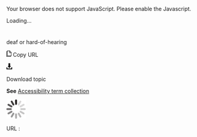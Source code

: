 Your browser does not support JavaScript. Please enable the Javascript.

Loading...

# 

deaf or hard-of-hearing

![Copy URL](deaf-or-hard-of-hearing_files/Copy.png)
Copy URL

![Download](deaf-or-hard-of-hearing_files/Download.png)

Download topic

**See** [Accessibility term collection](https://worldready.cloudapp.net/Styleguide/Read?id=2700&topicid=26596)

![In progress](deaf-or-hard-of-hearing_files/activity-large.gif)

URL :
